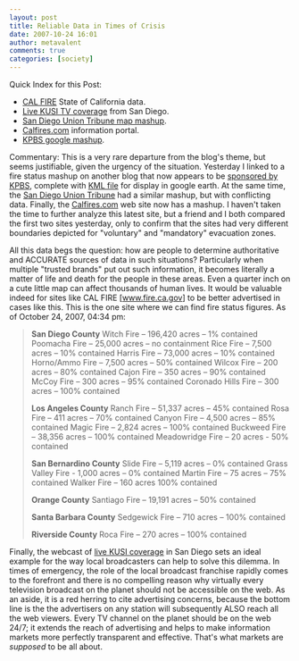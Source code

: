 ```yaml
---
layout: post
title: Reliable Data in Times of Crisis
date: 2007-10-24 16:01
author: metavalent
comments: true
categories: [society]
---
```

Quick Index for this Post:
<ul>
	<li><a href="http://www.fire.ca.gov/">CAL FIRE</a> State of California data.</li>
	<li><a href="http://www.kusi.com/">Live KUSI TV coverage</a> from San Diego.</li>
	<li><a href="http://www.signonsandiego.com/firemap/">San Diego Union Tribune map mashup</a>.</li>
	<li><a href="http://calfires.com/">Calfires.com</a> information portal.</li>
	<li><a href="http://maps.google.com/maps/ms?msa=0&amp;msid=114250687465160386813.00043d08ac31fe3357571">KPBS google mashup</a>.</li>
</ul>
Commentary: This is a very rare departure from the blog's theme, but seems justifiable, given the urgency of the situation. Yesterday I linked to a fire status mashup on another blog that now appears to be <a href="http://maps.google.com/maps/ms?msa=0&amp;msid=114250687465160386813.00043d08ac31fe3357571">sponsored by KPBS</a>, complete with <a href="http://maps.google.com/maps/ms?ie=UTF8&amp;msa=0&amp;output=nl&amp;msid=114250687465160386813.00043d08ac31fe3357571">KML file</a> for display in google earth. At the same time, the <a href="http://www.signonsandiego.com/firemap/">San Diego Union Tribune</a> had a similar mashup, but with conflicting data. Finally, the <a href="http://calfires.com/">Calfires.com</a> web site now has a mashup. I haven't taken the time to further analyze this latest site, but a friend and I both compared the first two sites yesterday, only to confirm that the sites had very different boundaries depicted for "voluntary" and "mandatory" evacuation zones.

All this data begs the question: how are people to determine authoritative and ACCURATE sources of data in such situations? Particularly when multiple "trusted brands" put out such information, it becomes literally a matter of life and death for the people in these areas. Even a quarter inch on a cute little map can affect thousands of human lives. It would be valuable indeed for sites like CAL FIRE [<a href="http://www.fire.ca.gov/">www.fire.ca.gov</a>] to be better advertised in cases like this. This is the one site where we can find fire status figures. As of October 24, 2007, 04:34 pm:<blockquote>

<strong>San Diego County</strong>
Witch Fire – 196,420 acres – 1% contained
Poomacha Fire – 25,000 acres – no containment
Rice Fire – 7,500 acres – 10% contained
Harris Fire – 73,000 acres – 10% contained
Horno/Ammo Fire – 7,500 acres – 50% contained
Wilcox Fire – 200 acres – 80% contained
Cajon Fire – 350 acres – 90% contained
McCoy Fire – 300 acres – 95% contained
Coronado Hills Fire – 300 acres – 100% contained

<strong>Los Angeles County</strong>
Ranch Fire – 51,337 acres – 45% contained
Rosa Fire – 411 acres – 70% contained
Canyon Fire – 4,500 acres – 85% contained
Magic Fire – 2,824 acres – 100% contained
Buckweed Fire – 38,356 acres – 100% contained
Meadowridge Fire – 20 acres - 50% contained

<strong>San Bernardino County</strong>
Slide Fire – 5,119 acres – 0% contained
Grass Valley Fire - 1,000 acres – 0% contained
Martin Fire – 75 acres – 75% contained
Walker Fire – 160 acres 100% contained

<strong>Orange County</strong>
Santiago Fire – 19,191 acres – 50% contained

<strong>Santa Barbara County</strong>
Sedgewick Fire – 710 acres – 100% contained

<strong>Riverside County</strong>
Roca Fire – 270 acres – 100% contained </blockquote>Finally, the webcast of <a href="http://www.kusi.com/">live KUSI coverage</a> in San Diego sets an ideal example for the way local broadcasters can help to solve this dilemma. In times of emergency, the role of the local broadcast franchise rapidly comes to the forefront and there is no compelling reason why virtually every television broadcast on the planet should not be accessible on the web. As an aside, it is a red herring to cite advertising concerns, because the bottom line is the the advertisers on any station will subsequently ALSO reach all the web viewers. Every TV channel on the planet should be on the web 24/7; it extends the reach of advertising and helps to make information markets more perfectly transparent and effective. That's what markets are <em>supposed</em> to be all about.
